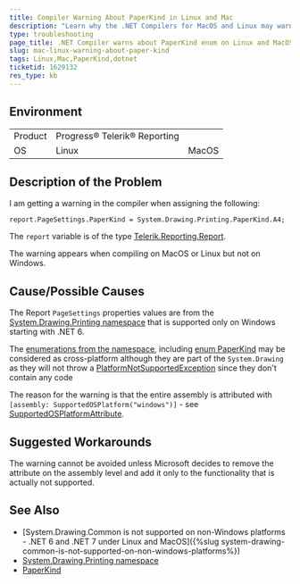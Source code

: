 ```yaml
---
title: Compiler Warning About PaperKind in Linux and Mac
description: "Learn why the .NET Compilers for MacOS and Linux may warn you about the PaperKind enumeration."
type: troubleshooting
page_title: .NET Compiler warns about PaperKind enum on Linux and MacOS
slug: mac-linux-warning-about-paper-kind
tags: Linux,Mac,PaperKind,dotnet
ticketid: 1629132
res_type: kb
---
```


## Environment

<table>
	<tbody>
		<tr>
			<td>Product</td>
			<td>Progress® Telerik® Reporting</td>
		</tr>
		<tr>
			<td>OS</td>
			<td>Linux</td>
			<td>MacOS</td>
		</tr>
	</tbody>
</table>

## Description of the Problem

I am getting a warning in the compiler when assigning the following:

````CSharp
report.PageSettings.PaperKind = System.Drawing.Printing.PaperKind.A4;
````

The `report` variable is of the type [Telerik.Reporting.Report](/api/telerik.reporting.report).

The warning appears when compiling on MacOS or Linux but not on Windows.

## Cause/Possible Causes

The Report `PageSettings` properties values are from the [System.Drawing.Printing namespace](https://learn.microsoft.com/en-us/dotnet/api/system.drawing.printing?view=dotnet-plat-ext-7.0) that is supported only on Windows starting with .NET 6.

The [enumerations from the namespace](https://learn.microsoft.com/en-us/dotnet/api/system.drawing.printing?view=dotnet-plat-ext-7.0#enums), including [enum PaperKind](https://learn.microsoft.com/en-us/dotnet/api/system.drawing.printing.paperkind?view=dotnet-plat-ext-7.0) may be considered as cross-platform although they are part of the `System.Drawing` as they will not throw a [PlatformNotSupportedException](https://learn.microsoft.com/en-us/dotnet/api/system.platformnotsupportedexception?view=net-7.0) since they don't contain any code

The reason for the warning is that the entire assembly is attributed with `[assembly: SupportedOSPlatform("windows")]` - see [SupportedOSPlatformAttribute](https://learn.microsoft.com/en-us/dotnet/api/system.runtime.versioning.supportedosplatformattribute?view=net-7.0).

## Suggested Workarounds

The warning cannot be avoided unless Microsoft decides to remove the attribute on the assembly level and add it only to the functionality that is actually not supported.

## See Also

* [System.Drawing.Common is not supported on non-Windows platforms - .NET 6 and .NET 7 under Linux and MacOS]({%slug system-drawing-common-is-not-supported-on-non-windows-platforms%})
* [System.Drawing.Printing namespace](https://learn.microsoft.com/en-us/dotnet/api/system.drawing.printing?view=dotnet-plat-ext-7.0)
* [PaperKind](https://learn.microsoft.com/en-us/dotnet/api/system.drawing.printing.paperkind?view=dotnet-plat-ext-7.0)
